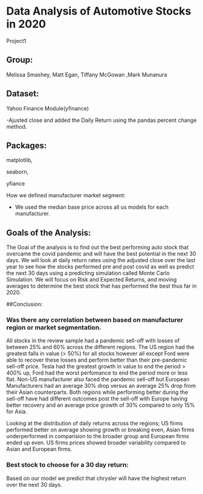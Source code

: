 # Data Analysis of Automotive Stocks in 2020

Project1

## Group: 

Melissa Smashey, Matt Egan, Tiffany McGowan ,Mark Munanura

## Dataset:

Yahoo Finance Module(yfinance)

-Ajusted close and added the Daily Return using the pandas percent change method.

## Packages:

matplotlib,

seaborn,

yfiance


How we defined manufacturer market segment:
  - We used the median base price across all us models for each manufacturer.


## Goals of the Analysis:

The Goal of the analysis is to find out the best performing auto stock that overcame the covid pandemic and will have the best potential in the next 30 days. We will look at daily return rates using the adjusted close over the last year to see how the stocks performed pre and post covid as well as predict the next 30 days using a predicting simulation called Monte Carlo Simulation. We will focus on Risk and Expected Returns, and moving averages to determine the best stock that has performed the best thus far in 2020.

##Conclusion:

### Was there any correlation between based on manufacturer region or market segmentation.

All stocks in the review sample had a pandemic sell-off with losses of between 25% and 60% across the different regions. 
The US region had the greatest falls in value (> 50%) for all stocks however all except Ford were able to recover these losses and perform better than their pre-pandemic sell-off price. Tesla had the greatest growth in value to end the period > 400% up, Ford had the worst perfomance to end the period more or less flat.
Non-US manufacturer also faced the pandemic sell-off but European Manufacturers had an average 30% drop versus an average 25% drop from their Asian counterparts. Both regions while performing better during the sell-off have had different outcomes post the sell-off with Europe having better recovery and an average price growth of 30% compared to only 15% for Asia.

Looking at the distribution of daily returns across the regions; US firms performed better on average showing growth or breaking even, Asian firms underperformed in comparision to the broader group and European firms ended up even.
US firms prices showed broader variability compared to Asian and European firms.

### Best stock to choose for a 30 day return:

Based on our model we predict that chrysler will have the highest return over the next 30 days. 



